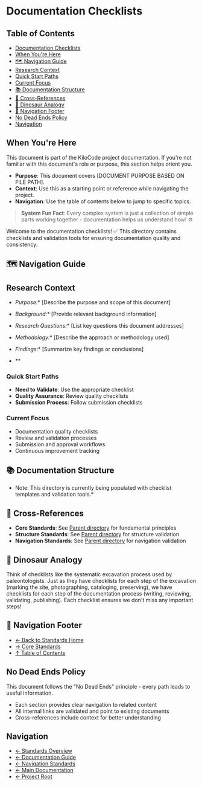 # Documentation Checklists

## Table of Contents
- [Documentation Checklists](#documentation-checklists)
- [When You're Here](#when-youre-here)
- [🗺️ Navigation Guide](#navigation-guide)
- [Research Context](#research-context)
- [Quick Start Paths](#quick-start-paths)
- [Current Focus](#current-focus)
- [📚 Documentation Structure](#documentation-structure)
- [🔗 Cross-References](#cross-references)
- [🦕 Dinosaur Analogy](#dinosaur-analogy)
- [🧭 Navigation Footer](#navigation-footer)
- [No Dead Ends Policy](#no-dead-ends-policy)
- [Navigation](#navigation)

## When You're Here

This document is part of the KiloCode project documentation. If you're not familiar with this
document's role or purpose, this section helps orient you.

- **Purpose**: This document covers \[DOCUMENT PURPOSE BASED ON FILE PATH].
- **Context**: Use this as a starting point or reference while navigating the project.
- **Navigation**: Use the table of contents below to jump to specific topics.

> **System Fun Fact**: Every complex system is just a collection of simple parts working together -
> documentation helps us understand how! ⚙️

Welcome to the documentation checklists! ✅ This directory contains checklists and validation tools
for ensuring documentation quality and consistency.

## 🗺️ Navigation Guide

## Research Context

- *Purpose:*\* \[Describe the purpose and scope of this document]

- *Background:*\* \[Provide relevant background information]

- *Research Questions:*\* \[List key questions this document addresses]

- *Methodology:*\* \[Describe the approach or methodology used]

- *Findings:*\* \[Summarize key findings or conclusions]
- \*\*

### Quick Start Paths

- **Need to Validate**: Use the appropriate checklist
- **Quality Assurance**: Review quality checklists
- **Submission Process**: Follow submission checklists

### Current Focus
- Documentation quality checklists
- Review and validation processes
- Submission and approval workflows
- Continuous improvement tracking

## 📚 Documentation Structure
- Note: This directory is currently being populated with checklist templates and validation tools.\*

## 🔗 Cross-References

- **Core Standards**: See [Parent directory](../core/) for fundamental principles
- **Structure Standards**: See [Parent directory](../structure/) for structure validation
- **Navigation Standards**: See [Parent directory](../navigation/) for navigation validation

## 🦕 Dinosaur Analogy

Think of checklists like the systematic excavation process used by paleontologists. Just as they
have checklists for each step of the excavation (marking the site, photographing, cataloging,
preserving), we have checklists for each step of the documentation process (writing, reviewing,
validating, publishing). Each checklist ensures we don't miss any important steps!

## 🧭 Navigation Footer
- [← Back to Standards Home](../README.md)
- [→ Core Standards](../core/README.md)
- [↑ Table of Contents](../README.md)

## No Dead Ends Policy

This document follows the "No Dead Ends" principle - every path leads to useful information.
- Each section provides clear navigation to related content
- All internal links are validated and point to existing documents
- Cross-references include context for better understanding

## Navigation
- [← Standards Overview](README.md)
- [← Documentation Guide](../DOCUMENTATION_GUIDE.md)
- [← Navigation Standards](navigation/README.md)
- [← Main Documentation](../README.md)
- [← Project Root](../../README.md)
